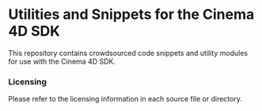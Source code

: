 # Utilities and Snippets for the Cinema 4D SDK

This repository contains crowdsourced code snippets and utility modules for
use with the Cinema 4D SDK.

### Licensing

Please refer to the licensing information in each source file or directory.

